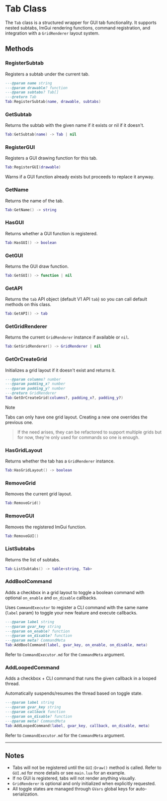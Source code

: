 # Tab Class

The `Tab` class is a structured wrapper for GUI tab functionality. It supports nested subtabs, ImGui rendering functions, command registration, and integration with a `GridRenderer` layout system.

## Methods

### RegisterSubtab

Registers a subtab under the current tab.

```lua
---@param name string
---@param drawable? function
---@param subtabs? Tab[]
---@return Tab
Tab:RegisterSubtab(name, drawable, subtabs)
```

### GetSubtab

Returns the subtab with the given name if it exists or nil if it doesn't.

```lua
Tab:GetSubtab(name) -> Tab | nil
```

### RegisterGUI

Registers a GUI drawing function for this tab.

```lua
Tab:RegisterGUI(drawable)
```

Warns if a GUI function already exists but proceeds to replace it anyway.

### GetName

Returns the name of the tab.

```lua
Tab:GetName() -> string
```

### HasGUI

Returns whether a GUI function is registered.

```lua
Tab:HasGUI() -> boolean
```

### GetGUI

Returns the GUI draw function.

```lua
Tab:GetGUI() -> function | nil
```

### GetAPI

Returns the `tab` API object (default V1 API `tab`) so you can call default methods on this class.

```lua
Tab:GetAPI() -> tab
```

### GetGridRenderer

Returns the current `GridRenderer` instance if available or `nil`.

```lua
Tab:GetGridRenderer() -> GridRenderer | nil
```

### GetOrCreateGrid

Initializes a grid layout if it doesn't exist and returns it.

```lua
---@param columns? number
---@param padding_x? number
---@param padding_y? number
---@return GridRenderer
Tab:GetOrCreateGrid(columns?, padding_x?, padding_y?)
```

> [!NOTE]
> Tabs can only have one grid layout. Creating a new one overrides the previous one.

> If the need arises, they can be refactored to support multiple grids but for now, they're only used for commands so one is enough.

### HasGridLayout

Returns whether the tab has a `GridRenderer` instance.

```lua
Tab:HasGridLayout() -> boolean
```

### RemoveGrid

Removes the current grid layout.

```lua
Tab:RemoveGrid()
```

### RemoveGUI

Removes the registered ImGui function.

```lua
Tab:RemoveGUI()
```

### ListSubtabs

Returns the list of subtabs.

```lua
Tab:ListSubtabs() -> table<string, Tab>
```

### AddBoolCommand

Adds a checkbox in a grid layout to toggle a boolean command with optional `on_enable` and `on_disable` callbacks.

Uses `CommandExecutor` to register a CLI command with the same name (`label` param) to toggle your new feature and execute callbacks.

```lua
---@param label string
---@param gvar_key string
---@param on_enable? function
---@param on_disable? function
---@param meta? CommandMeta
Tab:AddBoolCommand(label, gvar_key, on_enable, on_disable, meta)
```

Refer to `CommandExecutor.md` for the `CommandMeta` argument.

### AddLoopedCommand

Adds a checkbox + CLI command that runs the given callback in a looped thread.

Automatically suspends/resumes the thread based on toggle state.

```lua
---@param label string
---@param gvar_key string
---@param callback function
---@param on_disable? function
---@param meta? CommandMeta
Tab:AddLoopedCommand(label, gvar_key, callback, on_disable, meta)
```

Refer to `CommandExecutor.md` for the `CommandMeta` argument.

---

## Notes

- Tabs will not be registered until the `GUI:Draw()` method is called. Refer to `GUI.md` for more details or see `main.lua` for an example.
- If no GUI is registered, tabs will not render anything visually.
- `GridRenderer` is optional and only initialized when explicitly requested.
- All toggle states are managed through `GVars` global keys for auto-serialization.
